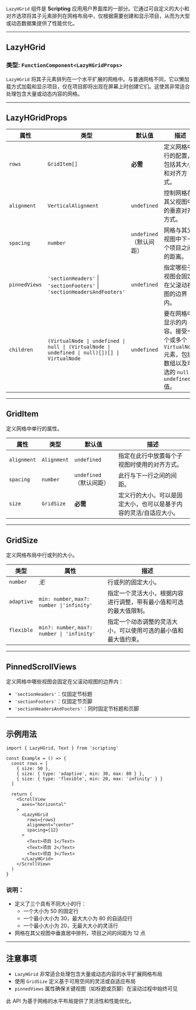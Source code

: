 `LazyHGrid` 组件是 **Scripting** 应用用户界面库的一部分。它通过可自定义的大小和对齐选项将其子元素排列在网格布局中，仅根据需要创建和显示项目，从而为大型或动态数据集提供了性能优化。

---

## LazyHGrid

### 类型: `FunctionComponent<LazyHGridProps>`

`LazyHGrid` 将其子元素排列在一个水平扩展的网格中。与普通网格不同，它以懒加载方式加载和显示项目，仅在项目即将出现在屏幕上时创建它们。这使其非常适合处理包含大量或动态内容的网格。

---

## LazyHGridProps

| 属性            | 类型                                                                                       | 默认值              | 描述                                                                                                                                                           |
|-----------------|--------------------------------------------------------------------------------------------|---------------------|-----------------------------------------------------------------------------------------------------------------------------------------------------------------|
| `rows`          | `GridItem[]`                                                                              | **必需**            | 定义网格中行的配置，包括其大小和对齐方式。                                                                                                                      |
| `alignment`     | `VerticalAlignment`                                                                       | `undefined`         | 控制网格在其父视图中的垂直对齐方式。                                                                                                                            |
| `spacing`       | `number`                                                                                   | `undefined`（默认间距） | 网格与其父视图中下一个项目之间的距离。                                                                                                                           |
| `pinnedViews`   | `'sectionHeaders'` \| `'sectionFooters'` \| `'sectionHeadersAndFooters'`                   | `undefined`         | 指定哪些子视图会固定在父滚动视图的边界内。                                                                                                                      |
| `children`      | `(VirtualNode \| undefined \| null \| (VirtualNode \| undefined \| null)[])[] \| VirtualNode` | `undefined`         | 要在网格中显示的内容。接受一个或多个 `VirtualNode` 元素，包括数组以及可选的 `null` 或 `undefined` 值。                                                       |

---

## GridItem

定义网格中单行的属性。

| 属性            | 类型                                                                                       | 默认值              | 描述                                                                                                                                                           |
|-----------------|--------------------------------------------------------------------------------------------|---------------------|-----------------------------------------------------------------------------------------------------------------------------------------------------------------|
| `alignment`     | `Alignment`                                                                               | `undefined`         | 指定在此行中放置每个子视图时使用的对齐方式。                                                                                                                    |
| `spacing`       | `number`                                                                                   | `undefined`（默认间距） | 此行与下一行之间的间距。                                                                                                                                        |
| `size`          | `GridSize`                                                                                | **必需**            | 定义行的大小。可以是固定大小，也可以是基于内容的灵活/自适应大小。                                                                                               |

---

## GridSize

定义网格布局中行或列的大小。

| 类型            | 属性                                                                                       | 描述                                                                                                                                                           |
|-----------------|--------------------------------------------------------------------------------------------|-----------------------------------------------------------------------------------------------------------------------------------------------------------------|
| `number`        | _无_                                                                                      | 行或列的固定大小。                                                                                                                                              |
| `adaptive`      | `min: number`, `max?: number \|'infinity'`                                                | 指定一个灵活大小，根据内容进行调整，带有最小值和可选的最大值限制。                                                                                              |
| `flexible`      | `min?: number`, `max?: number \| 'infinity'`                                              | 指定一个动态调整的灵活大小，可以使用可选的最小值和最大值约束。                                                                                                   |

---

## PinnedScrollViews

定义网格中哪些视图会固定在父滚动视图的边界内：

- `'sectionHeaders'`：仅固定节标题
- `'sectionFooters'`：仅固定节页脚
- `'sectionHeadersAndFooters'`：同时固定节标题和页脚

---

## 示例用法

```tsx
import { LazyHGrid, Text } from 'scripting'

const Example = () => {
  const rows = [
    { size: 50 },
    { size: { type: 'adaptive', min: 30, max: 80 } },
    { size: { type: 'flexible', min: 20, max: 'infinity' } }
  ]
  
  return (
    <ScrollView
      axes="horizontal"
    >
      <LazyHGrid 
        rows={rows} 
        alignment="center" 
        spacing={12} 
      >
        <Text>项目 1</Text>
        <Text>项目 2</Text>
        <Text>项目 3</Text>
      </LazyHGrid>
    </ScrollView>
  )
}
```

### 说明：

- 定义了三个具有不同大小的行：
  - 一个大小为 50 的固定行
  - 一个最小大小为 30，最大大小为 80 的自适应行
  - 一个最小大小为 20，无最大大小的灵活行
- 网格在其父视图中垂直居中排列，项目之间的间距为 12 点

---

## 注意事项

- `LazyHGrid` 非常适合处理包含大量或动态内容的水平扩展网格布局
- 使用 `GridSize` 定义基于可用空间的灵活或自适应布局
- `pinnedViews` 属性确保关键视图（如标题或页脚）在滚动过程中始终可见

此 API 为基于网格的水平布局提供了灵活性和性能优化。